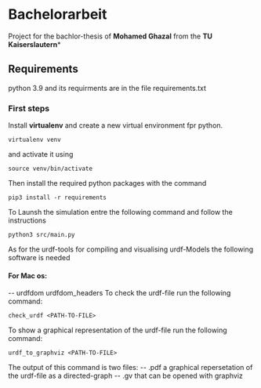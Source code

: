 # Bachelorarbeit

Project for the bachlor-thesis of **Mohamed Ghazal** from the **TU Kaiserslautern***

## Requirements
python 3.9 and its requirments are in the file requirements.txt

### First steps
Install **virtualenv** and create a new virtual environment fpr python.
```
virtualenv venv
```
and activate it using
```
source venv/bin/activate
```
Then install the required python packages with the command
```
pip3 install -r requirements
```
To Launsh the simulation entre the following command and follow the instructions
```
python3 src/main.py
```

As for the urdf-tools for compiling and visualising urdf-Models the following software is needed
#### For Mac os:
-- urdfdom urdfdom_headers
To check the urdf-file run the following command:
```
check_urdf <PATH-TO-FILE>
```
To show a graphical representation of the urdf-file run the following command:
```
urdf_to_graphviz <PATH-TO-FILE>
```
The output of this command is two files:
-- <NAME-OF-ROBOT>.pdf a graphical repersetation of the urdf-file as a directed-graph
-- <NAME-OF-ROBOT>.gv that can be opened with graphviz

